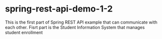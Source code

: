 # spring-rest-api-demo-1-2

This is the first part of Spring REST API example that can communicate with each other. Fisrt part is the Student Information System that manages student enrollment
